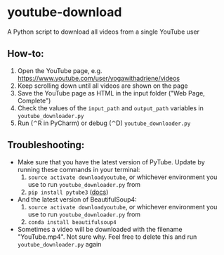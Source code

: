 # youtube-download
 A Python script to download all videos from a single YouTube user

## How-to:
1. Open the YouTube page, e.g. https://www.youtube.com/user/yogawithadriene/videos
1. Keep scrolling down until all videos are shown on the page
1. Save the YouTube page as HTML in the input folder ("Web Page, Complete")
1. Check the values of the `input_path` and `output_path` variables in `youtube_downloader.py`
1. Run (⌃R in PyCharm) or debug (⌃D) `youtube_downloader.py`

## Troubleshooting:
* Make sure that you have the latest version of PyTube. Update by running these commands in your terminal:
  1. `source activate downloadyoutube`, or whichever environment you use to run `youtube_downloader.py` from
  1. `pip install pytube3` ([docs](https://python-pytube.readthedocs.io/en/latest/user/install.html))
* And the latest version of BeautifulSoup4:
  1. `source activate downloadyoutube`, or whichever environment you use to run `youtube_downloader.py` from
  1. `conda install beautifulsoup4`
* Sometimes a video will be downloaded with the filename "YouTube.mp4". Not sure why. Feel free to delete this and run `youtube_downloader.py` again